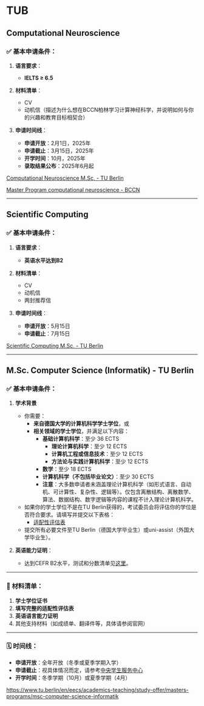 # TUB

## Computational Neuroscience

### ✅ 基本申请条件：

1. **语言要求**：
   - **IELTS ≥ 6.5**

2. **材料清单**：
   - CV
   - 动机信（描述为什么想在BCCN柏林学习计算神经科学，并说明如何与你的兴趣和教育目标相契合）

3. **申请时间线**：
   - **申请开放**：2月1日，2025年
   - **申请截止**：3月15日，2025年
   - **开学时间**：10月，2025年
   - **录取结果公布**：2025年6月起

[Computational Neuroscience M.Sc. - TU Berlin](https://www.tu.berlin/en/studying/study-programs/all-programs-offered/study-course/computational-neuroscience-m-sc)

[Master Program computational neuroscience - BCCN](https://www.bccn-berlin.de/master-program-application.html)

---

## Scientific Computing

### ✅ 基本申请条件：

1. **语言要求**：
   - **英语水平达到B2**

2. **材料清单**：
   - CV
   - 动机信
   - 两封推荐信

3. **申请时间线**：
   - **申请开放**：5月15日
   - **申请截止**：7月15日

[Scientific Computing M.Sc. - TU Berlin](https://www.tu.berlin/en/studying/study-programs/all-programs-offered/study-course/scientific-computing-m-sc)

---

## M.Sc. Computer Science (Informatik) - TU Berlin

### ✅ 基本申请条件：

1. **学术背景**
   - 你需要：
     - **来自德国大学的计算机科学学士学位**，或
     - **相关领域的学士学位**，并满足以下内容：
       - **基础计算机科学**：至少 36 ECTS
         - **理论计算机科学**：至少 12 ECTS
         - **计算机工程或信息技术**：至少 12 ECTS
         - **方法论与实践计算机科学**：至少 12 ECTS
       - **数学**：至少 18 ECTS
       - **计算机科学（不包括毕业论文）**：至少 30 ECTS
       - **注意**：大多数申请者未涵盖理论计算机科学（如形式语言、自动机、可计算性、复杂性、逻辑等）。仅包含离散结构、离散数学、算法、数据结构、数字逻辑等内容的课程不计入理论计算机科学。
   - 如果你的学士学位不是在TU Berlin获得的，考试委员会将评估你的学位是否符合要求。请填写并提交以下表格：
     - [适配性评估表](填写表格链接)
   - 提交所有必要文件至TU Berlin（德国大学毕业生）或uni-assist（外国大学毕业生）。

2. **英语能力证明**：
   - 达到CEFR B2水平，测试和分数清单见[这里](测试清单链接)。

---

### 📄 材料清单：

1. **学士学位证书**
2. **填写完整的适配性评估表**
3. **英语语言能力证明**
4. 其他支持材料（如成绩单、翻译件等，具体请参阅官网）

---

### 🗓 时间线：

- **申请开放**：全年开放（冬季或夏季学期入学）
- **申请截止**：视具体情况而定，请参考[中央学生服务中心](https://www.tu.berlin/en/studium/service/studentenregister)
- **开学时间**：冬季学期（10月）或夏季学期（4月）

https://www.tu.berlin/en/eecs/academics-teaching/study-offer/masters-programs/msc-computer-science-informatik
